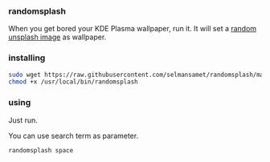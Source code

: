 ### randomsplash

When you get bored your KDE Plasma wallpaper, run it. It will set a [random unsplash image](https://source.unsplash.com/) as wallpaper.

### installing

```bash
sudo wget https://raw.githubusercontent.com/selmansamet/randomsplash/master/randomsplash -O /usr/local/bin/randomsplash
chmod +x /usr/local/bin/randomsplash
```

### using

Just run.

You can use search term as parameter.
```bash
randomsplash space
```
